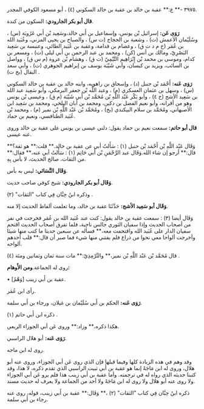 ٣٩٧٥ -** ع:** عقبة بن خالد بن عقبة بن خالد السكوني (٤) ، أبو مسعود الكوفي المجدر.

**قال أبو بكر الجارودي:** السكون من كندة.

**رَوَى عَن:** إسرائيل بْن يونس، وإسماعيل بن أَبي خالد،وسَعِيد بْن أَبي عَرُوبَة (س) ، وسُلَيْمان الأعمش (ت) ، وشعبة بن الحجاج (ت س) ، والصباح بن يحيى المزني، وعُبَيد الله بن عُمَر (خ م د ت ق) ، وعصام بن قدامة، وعقبة بن عُبَيد الطائي، وعنبسة بن سَعِيد البَصْرِيّ، ومالك بن أنس (كن) ، ومحمد بن عبد الرحمن بن أَبي ليلى (ت) ، ومسعر بن كدام، وموسى بن محمد بْن إِبْرَاهِيم التَّيْمِيّ (ت ق) ، وهشام بْن عروة (م س ق) ، وواصل بن السائب، ويزيد بن كيسان، وأبي شَيْبَة يوسف بن إبراهيم الجوهري (ت) ، وأبي سعد البقال (بخ ت) .

**رَوَى عَنه:** أَحْمَد بْن حنبل (د) ، وإسحاق بن راهويه، وابنه خالد بن عقبة بن خالد السكوني (س) ، وسهل بن عثمان العسكري (م) ، وعبد اللَّه بْن جعفر البرمكي، وأبو سَعِيد عبد الله بن سَعِيد الأشج (خ ٤) ، وأبو بَكْر عَبْد اللَّهِ بْن مُحَمَّد بْن أَبي شَيْبَة (م ق) ، وعيسى بْن يونس وهو من أقرانه، وأبو نعيم الفضل بن دكين، ومحمد بن أبان البلخي، ومحمد بن سَعِيد ابن الأصبهاني، ومُحَمَّد بن سلام البيكندي (بخ) ، ومُحَمَّد بْن عَبْد اللَّهِ بْن نمير (م) ، ومحمد بْن عُبَيد الطنافسي، ونعيم بن حماد.

**قال أبو حاتم:** سمعت نعيم بن حماد يقول: دلني عيسى بن يونس على عقبة بن خالد وروى عنه عيسى.

وَقَال عَبْد اللَّهِ بْن أَحْمَد بْن حنبل (١) : سَأَلتُ أبي عن عقبة بن خالد.** قلت:** هو ثقة؟** قال:** أرجو إن شاء الله.وَقَال عبد الرَّحْمَنِ بْن أَبي حَاتِم (١) : سَأَلتُ أبي عنه،** فقال:** من الثقات، صالح الحديث، لا بأس بِهِ.

**وَقَال النَّسَائي:** ليس به بأس.

**وَقَال أبو بكر الجارودي:** شيخ كوفي صاحب حديث.

وذكره ابنُ حِبَّان فِي كتاب "الثقات" (٢) .

**وَقَال أبو سَعِيد الأشج:** حَدَّثَنَا عقبة بن خالد، وما تعلمت ألفاظ الحديث إلا منه.

وَقَال أيضا (٣) : سمعت عقبة بن خالد يقول: كنت عند عُبَيد الله بن عُمَر فخرجت في نفر من أصحاب الحديث وإذا سفيان الثوري جالس ناحية، فلما تفرق أصحاب الحديث اقتحم سفيان الدار على عُبَيد الله واقتحمت معه،** فسأله عن سبعين حديثا ما كتب منها شيئا وأخرجت ألواحا معي نحوا من ذراع فلم يفتني منها شيء فما صبر أن قال:** قلب أحدهم ألواحه.

قال مُحَمَّد بْن عَبْد اللَّهِ بْن نمير،** والتِّرْمِذِيّ:** مات سنة ثمان وثمانين ومئة (٤) .

روى له الجماعة.**ومن الأَوهام:**

• [وَهْمٌ] عقبة بن أَبي زينب.

رأى ابن عُمَر.

**رَوَى عَنه:** الحكم بن أَبي سُلَيْمان بن غيلان، ورجاء بن أَبي سلمة.

ذكره ابن أَبي حاتم (١) .

هكذا ذكره،** وزاد:** وروى عَن أبي الجوزاء الربعي.

**رَوَى عَنه:** أبو هلال الراسبي.

روى له ابن ماجه.

وقد وهم في هذه الزيادة كلها وفيما قبلها فإن الذي روى عَن أبي الجوزاء، وروى عنه أبو هلال، وروى له ابن مَاجَهْ إنما هو عقبة بن أَبي ثبيت الراسبي الذي تقدم ذكره، لا هذا، وقد كتبنا حديثه الذي رواه له في ترجمته. وأما عقبة بن أَبي زينب هذا فلم يرو عَن أبي الجوزاء ولا روى عنه أبو هلال ولا روى له ابن مَاجَهْ ولا أحد من الجماعة ولا يعرف له حديث مسند.

ذكره ابنُ حِبَّان فِي كتاب "الثقات" (٢) ،** وَقَال:** عقبة بن أَبي زينب، قوله، روى عنه رجاء بن أَبي سلمة.
